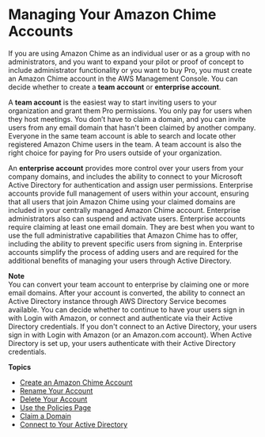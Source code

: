 # Managing Your Amazon Chime Accounts<a name="manage-chime-account"></a>

If you are using Amazon Chime as an individual user or as a group with no administrators, and you want to expand your pilot or proof of concept to include administrator functionality or you want to buy Pro, you must create an Amazon Chime account in the AWS Management Console\. You can decide whether to create a **team account** or **enterprise account**\. 

A **team account** is the easiest way to start inviting users to your organization and grant them Pro permissions\. You only pay for users when they host meetings\. You don’t have to claim a domain, and you can invite users from any email domain that hasn't been claimed by another company\. Everyone in the same team account is able to search and locate other registered Amazon Chime users in the team\. A team account is also the right choice for paying for Pro users outside of your organization\.

An **enterprise account** provides more control over your users from your company domains, and includes the ability to connect to your Microsoft Active Directory for authentication and assign user permissions\. Enterprise accounts provide full management of users within your account, ensuring that all users that join Amazon Chime using your claimed domains are included in your centrally managed Amazon Chime account\. Enterprise administrators also can suspend and activate users\. Enterprise accounts require claiming at least one email domain\. They are best when you want to use the full administrative capabilities that Amazon Chime has to offer, including the ability to prevent specific users from signing in\. Enterprise accounts simplify the process of adding users and are required for the additional benefits of managing your users through Active Directory\. 

**Note**  
You can convert your team account to enterprise by claiming one or more email domains\. After your account is converted, the ability to connect an Active Directory instance through AWS Directory Service becomes available\. You can decide whether to continue to have your users sign in with Login with Amazon, or connect and authenticate via their Active Directory credentials\. If you don't connect to an Active Directory, your users sign in with Login with Amazon \(or an Amazon\.com account\)\. When Active Directory is set up, your users authenticate with their Active Directory credentials\.

**Topics**
+ [Create an Amazon Chime Account](invite-users-enterprise.md)
+ [Rename Your Account](suspend-users.md)
+ [Delete Your Account](enterprise-account.md)
+ [Use the Policies Page](policies.md)
+ [Claim a Domain](claim-domain.md)
+ [Connect to Your Active Directory](active_directory.md)